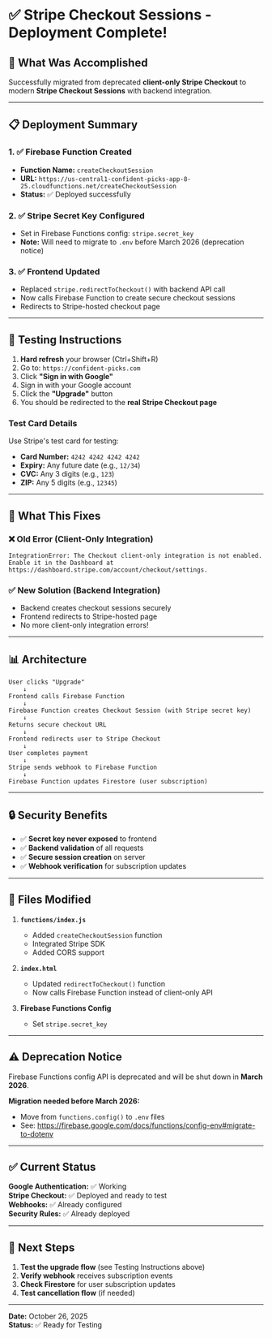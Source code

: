 # ✅ Stripe Checkout Sessions - Deployment Complete!

## 🎉 What Was Accomplished

Successfully migrated from deprecated **client-only Stripe Checkout** to modern **Stripe Checkout Sessions** with backend integration.

---

## 📋 Deployment Summary

### 1. ✅ Firebase Function Created
- **Function Name:** `createCheckoutSession`
- **URL:** `https://us-central1-confident-picks-app-8-25.cloudfunctions.net/createCheckoutSession`
- **Status:** ✅ Deployed successfully

### 2. ✅ Stripe Secret Key Configured
- Set in Firebase Functions config: `stripe.secret_key`
- **Note:** Will need to migrate to `.env` before March 2026 (deprecation notice)

### 3. ✅ Frontend Updated
- Replaced `stripe.redirectToCheckout()` with backend API call
- Now calls Firebase Function to create secure checkout sessions
- Redirects to Stripe-hosted checkout page

---

## 🧪 Testing Instructions

1. **Hard refresh** your browser (Ctrl+Shift+R)
2. Go to: `https://confident-picks.com`
3. Click **"Sign in with Google"**
4. Sign in with your Google account
5. Click the **"Upgrade"** button
6. You should be redirected to the **real Stripe Checkout page**

### Test Card Details
Use Stripe's test card for testing:
- **Card Number:** `4242 4242 4242 4242`
- **Expiry:** Any future date (e.g., `12/34`)
- **CVC:** Any 3 digits (e.g., `123`)
- **ZIP:** Any 5 digits (e.g., `12345`)

---

## 🔧 What This Fixes

### ❌ Old Error (Client-Only Integration)
```
IntegrationError: The Checkout client-only integration is not enabled.
Enable it in the Dashboard at https://dashboard.stripe.com/account/checkout/settings.
```

### ✅ New Solution (Backend Integration)
- Backend creates checkout sessions securely
- Frontend redirects to Stripe-hosted page
- No more client-only integration errors!

---

## 📊 Architecture

```
User clicks "Upgrade"
    ↓
Frontend calls Firebase Function
    ↓
Firebase Function creates Checkout Session (with Stripe secret key)
    ↓
Returns secure checkout URL
    ↓
Frontend redirects user to Stripe Checkout
    ↓
User completes payment
    ↓
Stripe sends webhook to Firebase Function
    ↓
Firebase Function updates Firestore (user subscription)
```

---

## 🔒 Security Benefits

- ✅ **Secret key never exposed** to frontend
- ✅ **Backend validation** of all requests
- ✅ **Secure session creation** on server
- ✅ **Webhook verification** for subscription updates

---

## 📝 Files Modified

1. **`functions/index.js`**
   - Added `createCheckoutSession` function
   - Integrated Stripe SDK
   - Added CORS support

2. **`index.html`**
   - Updated `redirectToCheckout()` function
   - Now calls Firebase Function instead of client-only API

3. **Firebase Functions Config**
   - Set `stripe.secret_key`

---

## ⚠️ Deprecation Notice

Firebase Functions config API is deprecated and will be shut down in **March 2026**.

**Migration needed before March 2026:**
- Move from `functions.config()` to `.env` files
- See: https://firebase.google.com/docs/functions/config-env#migrate-to-dotenv

---

## ✅ Current Status

**Google Authentication:** ✅ Working  
**Stripe Checkout:** ✅ Deployed and ready to test  
**Webhooks:** ✅ Already configured  
**Security Rules:** ✅ Already deployed  

---

## 🚀 Next Steps

1. **Test the upgrade flow** (see Testing Instructions above)
2. **Verify webhook** receives subscription events
3. **Check Firestore** for user subscription updates
4. **Test cancellation flow** (if needed)

---

**Date:** October 26, 2025  
**Status:** ✅ Ready for Testing

